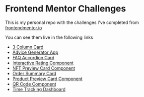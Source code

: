 # **Frontend Mentor Challenges**

This is my personal repo with the challenges I've completed from [frontendmentor.io](https://frontendmentor.io)<br>

You can see them live in the following links

- [3 Column Card](https://3-column-card-fcc.netlify.app/)
- [Advice Generator App](https://advice-generator-app-fcc.netlify.app/)
- [FAQ Accordion Card](https://faq-accordion-card-fcc.netlify.app/)
- [Interactive Rating Component](https://interactive-rating-comp-fcc.netlify.app/)
- [NFT Preview Card Component](https://nft-card-preview-fcc.netlify.app/)
- [Order Summary Card](https://order-summary-fcc.netlify.app/)
- [Product Preview Card Component](https://product-preview-card-fcc.netlify.app/)
- [QR Code Component](https://qr-code-fcc.netlify.app/)
- [Time Tracking Dashboard ](https://time-tracking-dashboard-fcc.netlify.app/)